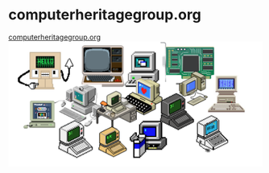 # computerheritagegroup.org
[computerheritagegroup.org](http://computerheritagegroup.org)
![](chg.png)
